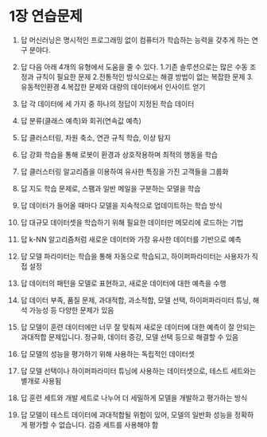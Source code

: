 # 1장 연습문제

1. 답
  머신러닝은 명시적인 프로그래밍 없이 컴퓨터가 학습하는 능력을 갖추게 하는 연구 분야다.

2. 답
  다음 아래 4개의 유형에서 도움을 줄 수 있다.
  1.기존 솔루션으로는 많은 수동 조정과 규칙이 필요한 문제
  2.전통적인 방식으로는 해결 방법이 없는 복잡한 문제 
  3.유동적인환경
  4.복잡한 문제와 대량의 데이터에서 인사이트 얻기

3. 답
  각 데이터에 세 가지 중 하나의 정답이 지정된 학습 데이터
4. 답
  분류(클래스 예측)와 회귀(연속값 예측)
5. 답
  클러스터링, 차원 축소, 연관 규칙 학습, 이상 탐지
6. 답
  강화 학습을 통해 로봇이 환경과 상호작용하며 최적의 행동을 학습
7. 답
  클러스터링 알고리즘을 이용하여 유사한 특징을 가진 고객들을 그룹화
8. 답
  지도 학습 문제로, 스팸과 일반 메일을 구분하는 모델을 학습
9. 답
  데이터가 들어올 때마다 모델을 지속적으로 업데이트하는 학습 방식
10. 답
  대규모 데이터셋을 학습하기 위해 필요한 데이터만 메모리에 로드하는 기법
11. 답
  k-NN 알고리즘처럼 새로운 데이터와 가장 유사한 데이터를 기반으로 예측
12. 답
  모델 파라미터는 학습을 통해 자동으로 학습되고, 하이퍼파라미터는 사용자가 직접 설정
13. 답
  데이터의 패턴을 모델로 표현하고, 새로운 데이터에 대한 예측을 수행
14. 답
  데이터 부족, 품질 문제, 과대적합, 과소적합, 모델 선택, 하이퍼파라미터 튜닝, 해석 가능성 등 다양한 문제가 있음
15. 답
  모델이 훈련 데이터에만 너무 잘 맞춰져 새로운 데이터에 대한 예측이 잘 안되는 과대적합 문제입니다. 정규화, 데이터 증강, 모델 선택 등으로 해결할 수 있음
16. 답
  모델의 성능을 평가하기 위해 사용하는 독립적인 데이터셋
17. 답
  모델 선택이나 하이퍼파라미터 튜닝에 사용하는 데이터셋으로, 테스트 세트와는 별개로 사용됨
18. 답
  훈련 세트와 개발 세트로 나누어 더 세밀하게 모델을 개발하고 평가하는 방식
19. 답
  모델이 테스트 데이터에 과대적합될 위험이 있어, 모델의 일반화 성능을 정확하게 평가할 수 없습니다. 검증 세트를 사용해야 함
